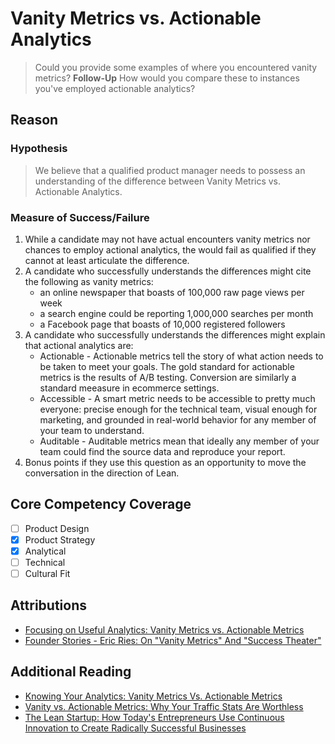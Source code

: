 # Vanity Metrics vs. Actionable Analytics
> Could you provide some examples of where you encountered vanity metrics? 
> **Follow-Up** How would you compare these to instances you've employed actionable analytics?

## Reason
### Hypothesis
> We believe that a qualified product manager needs to possess an understanding of the difference 
> between Vanity Metrics vs. Actionable Analytics.

### Measure of Success/Failure 
1. While a candidate may not have actual encounters vanity metrics nor chances to employ actional analytics, the would fail as qualified if they cannot at least articulate the difference.
2. A candidate who successfully understands the differences might cite the following as vanity metrics:
   * an online newspaper that boasts of 100,000 raw page views per week
   * a search engine could be reporting 1,000,000 searches per month
   * a Facebook page that boasts of 10,000 registered followers
3. A candidate who successfully understands the differences might explain that actional analytics are:
   * Actionable - Actionable metrics tell the story of what action needs to be taken to meet your goals. The gold standard for actionable metrics is the results of A/B testing. Conversion are similarly a standard meeasure in ecommerce settings.
   * Accessible - A smart metric needs to be accessible to pretty much everyone: precise enough for the technical team, visual enough for marketing, and grounded in real-world behavior for any member of your team to understand.
   * Auditable - Auditable metrics mean that ideally any member of your team could find the source data and reproduce your report. 
4. Bonus points if they use this question as an opportunity to move the conversation in the direction of Lean.

## Core Competency Coverage
- [ ] Product Design
- [x] Product Strategy
- [x] Analytical
- [ ] Technical
- [ ] Cultural Fit

## Attributions
* [Focusing on Useful Analytics: Vanity Metrics vs. Actionable Metrics](https://litmus.com/blog/focusing-on-useful-analytics-vanity-metrics-vs-actionable-metrics)
* [Founder Stories - Eric Ries: On "Vanity Metrics" And "Success Theater"](https://techcrunch.com/2011/09/24/founder-stories-eric-ries-vanity-metrics/)
## Additional Reading
* [Knowing Your Analytics: Vanity Metrics Vs. Actionable Metrics](https://blog.getresponse.com/knowing-analytics-vanity-metrics-vs-actionable-metrics.html)
* [Vanity vs. Actionable Metrics: Why Your Traffic Stats Are Worthless](https://www.linkedin.com/pulse/vanity-vs-actionable-metrics-why-your-traffic-stats-worthless-patel)
* [The Lean Startup: How Today's Entrepreneurs Use Continuous Innovation to Create Radically Successful Businesses](http://bit.ly/the-lean-startup-book-link)
